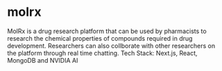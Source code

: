# molrx
MolRx is a drug research platform that can be used by pharmacists to research the chemical properties of compounds required in drug development. Researchers can also collborate with other researchers on the platform through real time chatting. Tech Stack: Next.js, React, MongoDB and NVIDIA AI
